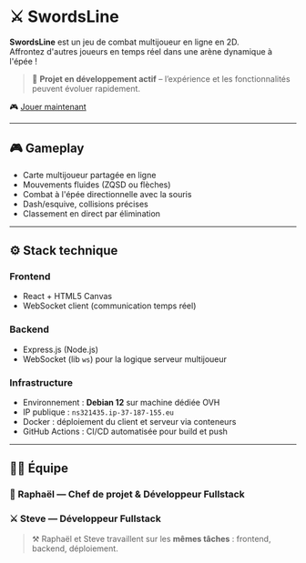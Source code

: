 # ⚔️ SwordsLine

**SwordsLine** est un jeu de combat multijoueur en ligne en 2D.  
Affrontez d'autres joueurs en temps réel dans une arène dynamique à l'épée !

> 🔧 **Projet en développement actif** – l’expérience et les fonctionnalités peuvent évoluer rapidement.

🎮 [Jouer maintenant](http://ns321435.ip-37-187-155.eu:3000)

---

## 🎮 Gameplay

- Carte multijoueur partagée en ligne
- Mouvements fluides (ZQSD ou flèches)
- Combat à l'épée directionnelle avec la souris
- Dash/esquive, collisions précises
- Classement en direct par élimination

---

## ⚙️ Stack technique

### Frontend
- React + HTML5 Canvas
- WebSocket client (communication temps réel)

### Backend
- Express.js (Node.js)
- WebSocket (lib `ws`) pour la logique serveur multijoueur

### Infrastructure
- Environnement : **Debian 12** sur machine dédiée OVH
- IP publique : `ns321435.ip-37-187-155.eu`  
- Docker : déploiement du client et serveur via conteneurs
- GitHub Actions : CI/CD automatisée pour build et push

---

## 👨‍💻 Équipe

### 🧭 Raphaël — Chef de projet & Développeur Fullstack   

### ⚔️ Steve — Développeur Fullstack  

> ⚒️ Raphaël et Steve travaillent sur les **mêmes tâches** : frontend, backend, déploiement.
